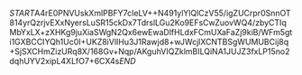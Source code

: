 $START$A4rE0PNVUskXmlPBFY7cIeLV++N491ylYlQlCzV55/igZUCrpr0SnnOT814yrQzrjvEXxNyersLuSR15ckDx7TdrslLGu2Ko9EFsCwZuovWQ4/zbyCTIqMbYxLX+zXHKg9juXiaSWgN2Qx6ewEwaDlfHLdxFCmUXaFaZj9kiB/WFm5gti1GXBCCIYQh1Uc0I+UKZ8iVlIHu3J1Rawjd8+wJWcjlXCNTBSgWUMUBCij8q+SjSXCHmZizURq8X/168Gv+Nqp/AKguhVIQZklmBILQiNA1JUJZ3fxLP15no2dqhUYV2xipL4XLfO7+6CX4s$END$